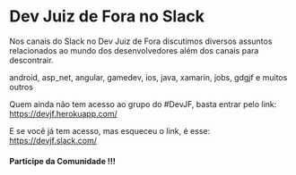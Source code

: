 # Dev Juiz de Fora no Slack

Nos canais do Slack no Dev Juiz de Fora discutimos diversos assuntos relacionados ao mundo dos desenvolvedores além dos canais para descontrair.

android, asp_net, angular, gamedev, ios, java, xamarin, jobs, gdgjf e muitos outros

Quem ainda não tem acesso ao grupo do #DevJF, basta entrar pelo link:
https://devjf.herokuapp.com/

E se você já tem acesso, mas esqueceu o link, é esse: https://devjf.slack.com/

#### Participe da Comunidade !!!
